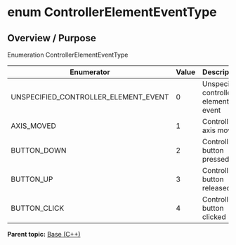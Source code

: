# enum ControllerElementEventType

## Overview / Purpose

Enumeration ControllerElementEventType

|Enumerator|Value|Description|
|----------|-----|-----------|
|UNSPECIFIED\_CONTROLLER\_ELEMENT\_EVENT|0|Unspecified controller element event|
|AXIS\_MOVED|1|Controller axis moved|
|BUTTON\_DOWN|2|Controller button pressed|
|BUTTON\_UP|3|Controller button released|
|BUTTON\_CLICK|4|Controller button clicked|

**Parent topic:** [Base \(C++\)](../../summary_pages/Base.md)


